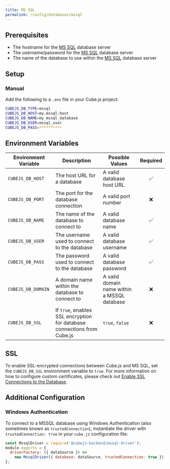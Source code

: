 ```yaml
---
title: MS SQL
permalink: /config/databases/mssql
---
```


## Prerequisites

- The hostname for the [MS SQL][mssql] database server
- The username/password for the [MS SQL][mssql] database server
- The name of the database to use within the [MS SQL][mssql] database server

## Setup

### Manual

Add the following to a `.env` file in your Cube.js project:

```bash
CUBEJS_DB_TYPE=mssql
CUBEJS_DB_HOST=my.mssql.host
CUBEJS_DB_NAME=my_mssql_database
CUBEJS_DB_USER=mssql_user
CUBEJS_DB_PASS=**********
```

## Environment Variables

| Environment Variable | Description                                                             | Possible Values                             | Required |
| -------------------- | ----------------------------------------------------------------------- | ------------------------------------------- | :------: |
| `CUBEJS_DB_HOST`     | The host URL for a database                                             | A valid database host URL                   |    ✅    |
| `CUBEJS_DB_PORT`     | The port for the database connection                                    | A valid port number                         |    ❌    |
| `CUBEJS_DB_NAME`     | The name of the database to connect to                                  | A valid database name                       |    ✅    |
| `CUBEJS_DB_USER`     | The username used to connect to the database                            | A valid database username                   |    ✅    |
| `CUBEJS_DB_PASS`     | The password used to connect to the database                            | A valid database password                   |    ✅    |
| `CUBEJS_DB_DOMAIN`   | A domain name within the database to connect to                         | A valid domain name within a MSSQL database |    ❌    |
| `CUBEJS_DB_SSL`      | If `true`, enables SSL encryption for database connections from Cube.js | `true`, `false`                             |    ❌    |

## SSL

To enable SSL-encrypted connections between Cube.js and MS SQL, set the
`CUBEJS_DB_SSL` environment variable to `true`. For more information on how to
configure custom certificates, please check out [Enable SSL Connections to the
Database][ref-recipe-enable-ssl].

## Additional Configuration

### Windows Authentication

To connect to a MSSQL database using Windows Authentication (also sometimes
known as `trustedConnection`), instantiate the driver with
`trustedConnection: true` in your `cube.js` configuration file:

```javascript
const MssqlDriver = require('@cubejs-backend/mssql-driver');
module.exports = {
  driverFactory: ({ dataSource }) =>
    new MssqlDriver({ database: dataSource, trustedConnection: true }),
};
```

[mssql]: https://www.microsoft.com/en-gb/sql-server/sql-server-2019
[ref-recipe-enable-ssl]: /recipes/enable-ssl-connections-to-database
